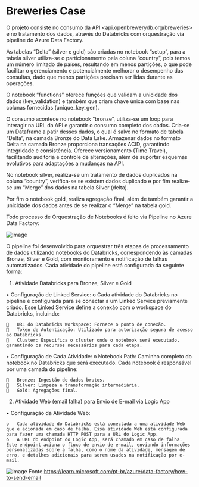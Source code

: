 #  Breweries Case

O projeto consiste no consumo da API <api.openbrewerydb.org/breweries> e no tratamento dos dados, através do Databricks com orquestração via pipeline do Azure Data Factory.

As tabelas “Delta” (silver e gold) são criadas no notebook “setup”, para a tabela silver utiliza-se o particionamento pela coluna “country”, pois temos um número limitado de países, resultando em menos partições, o que pode facilitar o gerenciamento e potencialmente melhorar o desempenho das consultas, dado que menos partições precisam ser lidas durante as operações.

O notebook “functions” oferece funções que validam a unicidade dos dados (key_validation) e também que criam chave única com base nas colunas fornecidas (unique_key_gen).

O consumo acontece no notebook ”bronze”, utiliza-se um loop para interagir na URL da API e garantir  o consumo completo dos  dados. Cria-se um Dataframe a patir desses dados, o qual é salvo no formato de tabela “Delta”, na camada Bronze do Data Lake. Armazenar dados no formato Delta na camada Bronze proporciona transações ACID, garantindo integridade e consistência. Oferece versionamento (Time Travel), facilitando auditoria e controle de alterações, além de suportar esquemas evolutivos para adaptações a mudanças na API.

No notebook silver, realiza-se um tratamento de dados duplicados na coluna “country”, verifica-se se existem dados duplicado e por fim realize-se um “Merge” dos dados  na tabela Silver (delta).

Por fim  o notebook gold, realiza agregação final, além de também garantir a unicidade dos dados antes de se realizar o “Merge” na tabela gold.

Todo processo de Orquestração de Notebooks é feito via Pipeline no Azure Data Factory:

![image](https://github.com/user-attachments/assets/a747a86c-2798-40c0-afbd-f185336c6494)



O pipeline foi desenvolvido para orquestrar três etapas de processamento de dados utilizando notebooks do Databricks, correspondendo às camadas Bronze, Silver e Gold, com monitoramento e notificação de falhas automatizados. Cada atividade do pipeline está configurada da seguinte forma:

1. Atividade Databricks para Bronze, Silver e Gold
   
•	Configuração de Linked Service:
  o	Cada atividade do Databricks no pipeline é configurada para se conectar a um Linked Service previamente criado. Esse Linked Service define a conexão com o workspace do Databricks, incluindo:
  
    	URL do Databricks Workspace: Fornece o ponto de conexão.
    	Token de Autenticação: Utilizado para autorização segura de acesso ao Databricks.
    	Cluster: Especifica o cluster onde o notebook será executado, garantindo os recursos necessários para cada etapa.
    
•	Configuração de Cada Atividade:
  o	Notebook Path: Caminho completo do notebook no Databricks que será executado. Cada notebook é responsável por uma camada do pipeline:
  
    	Bronze: Ingestão de dados brutos.
    	Silver: Limpeza e transformação intermediária.
    	Gold: Agregações final.

2. Atividade Web (email falha) para Envio de E-mail via Logic App
   
  •	Configuração da Atividade Web:
  
    o	Cada atividade do Databricks está conectada a uma atividade Web que é acionada em caso de falha. Essa atividade Web está configurada para fazer uma chamada HTTP POST para a URL do Logic App.
    o	A URL do endpoint do Logic App, será chamado em caso de falha. Este endpoint aciona o fluxo de envio de e-mail, enviando informações personalizadas sobre a falha, como o nome da atividade, mensagem de erro, e detalhes adicionais para serem usados na notificação por e-mail.

![image](https://github.com/user-attachments/assets/4d82f51b-58bc-49c8-a2e4-00f3e1a0089f)
Fonte:https://learn.microsoft.com/pt-br/azure/data-factory/how-to-send-email




